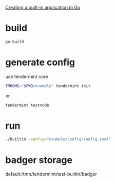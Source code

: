 [Creating a built-in application in Go](https://docs.tendermint.com/master/guides/go-built-in.html)

# build

```bash
go build
```

# generate config

use tendermint core

```bash
TMHOME="$PWD/example" tendermint init
```

or

```bash
tendermint testnode
```

# run

```bash
./builtin -config="example/config/config.toml"
```

# badger storage

default:/tmp/tendermint/test-builtin/badger
